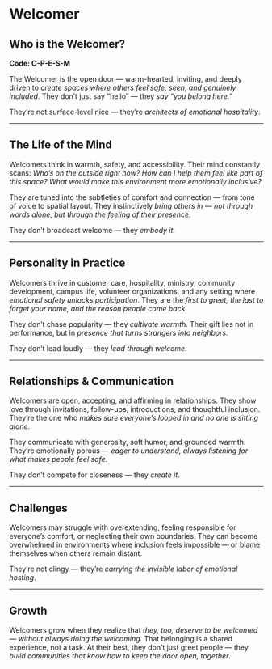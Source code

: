 # Welcomer
## Who is the Welcomer?
**Code: O-P-E-S-M**

The Welcomer is the open door — warm-hearted, inviting, and deeply driven to *create spaces where others feel safe, seen, and genuinely included*. They don’t just say “hello” — they *say “you belong here.”*

They’re not surface-level nice — they’re *architects of emotional hospitality*.

---

## The Life of the Mind

Welcomers think in warmth, safety, and accessibility. Their mind constantly scans: *Who’s on the outside right now? How can I help them feel like part of this space? What would make this environment more emotionally inclusive?*

They are tuned into the subtleties of comfort and connection — from tone of voice to spatial layout. They instinctively *bring others in — not through words alone, but through the feeling of their presence*.

They don’t broadcast welcome — they *embody it*.

---

## Personality in Practice

Welcomers thrive in customer care, hospitality, ministry, community development, campus life, volunteer organizations, and any setting where *emotional safety unlocks participation*. They are the *first to greet, the last to forget your name, and the reason people come back*.

They don’t chase popularity — they *cultivate warmth*. Their gift lies not in performance, but in *presence that turns strangers into neighbors*.

They don’t lead loudly — they *lead through welcome*.

---

## Relationships & Communication

Welcomers are open, accepting, and affirming in relationships. They show love through invitations, follow-ups, introductions, and thoughtful inclusion. They’re the one who *makes sure everyone’s looped in and no one is sitting alone*.

They communicate with generosity, soft humor, and grounded warmth. They’re emotionally porous — *eager to understand, always listening for what makes people feel safe*.

They don’t compete for closeness — they *create it*.

---

## Challenges

Welcomers may struggle with overextending, feeling responsible for everyone’s comfort, or neglecting their own boundaries. They can become overwhelmed in environments where inclusion feels impossible — or blame themselves when others remain distant.

They’re not clingy — they’re *carrying the invisible labor of emotional hosting*.

---

## Growth

Welcomers grow when they realize that *they, too, deserve to be welcomed — without always doing the welcoming*. That belonging is a shared experience, not a task. At their best, they don’t just greet people — they *build communities that know how to keep the door open, together*.
